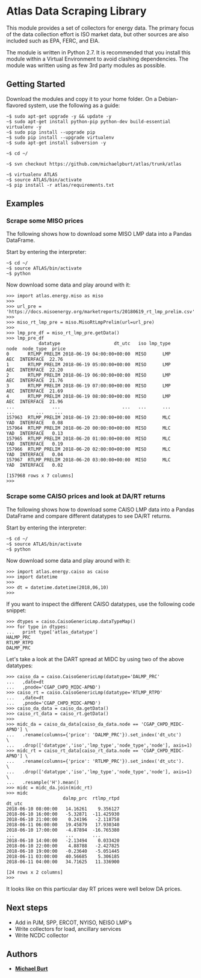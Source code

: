 # Atlas Data Scraping Library

This module provides a set of collectors for energy data. The primary focus of 
the data collection effort is ISO market data, but other sources are also 
included such as EPA, FERC, and EIA.

The module is written in Python 2.7. It is recommended that you install this 
module within a Virtual Environment to avoid clashing dependencies. The module 
was written using as few 3rd party modules as possible.

## Getting Started

Download the modules and copy it to your home folder. On a Debian-flavored 
system, use the following as a guide:
```
~$ sudo apt-get upgrade -y && update -y
~$ sudo apt-get install python-pip python-dev build-essential virtualenv -y
~$ sudo pip install --upgrade pip
~$ sudo pip install --upgrade virtualenv
~$ sudo apt-get install subversion -y

~$ cd ~/

~$ svn checkout https://github.com/michaelpburt/atlas/trunk/atlas

~$ virtualenv ATLAS
~$ source ATLAS/bin/activate
~$ pip install -r atlas/requirements.txt
```

## Examples

### Scrape some MISO prices
The following shows how to download some MISO LMP data into a Pandas DataFrame.

Start by entering the interpreter:
```
~$ cd ~/
~$ source ATLAS/bin/activate
~$ python
```
Now download some data and play around with it:

```
>>> import atlas.energy.miso as miso
>>> 
>>> url_pre = 'https://docs.misoenergy.org/marketreports/20180619_rt_lmp_prelim.csv'
>>> 
>>> miso_rt_lmp_pre = miso.MisoRtLmpPrelim(url=url_pre)
>>> 
>>> lmp_pre_df = miso_rt_lmp_pre.getData()
>>> lmp_pre_df
            datatype                    dt_utc   iso lmp_type         node  node_type  price
0       RTLMP_PRELIM 2018-06-19 04:00:00+00:00  MISO      LMP          AEC  INTERFACE  22.76
1       RTLMP_PRELIM 2018-06-19 05:00:00+00:00  MISO      LMP          AEC  INTERFACE  22.20
2       RTLMP_PRELIM 2018-06-19 06:00:00+00:00  MISO      LMP          AEC  INTERFACE  21.76
3       RTLMP_PRELIM 2018-06-19 07:00:00+00:00  MISO      LMP          AEC  INTERFACE  21.69
4       RTLMP_PRELIM 2018-06-19 08:00:00+00:00  MISO      LMP          AEC  INTERFACE  21.96
...              ...                       ...   ...      ...          ...        ...    ...
157963  RTLMP_PRELIM 2018-06-19 23:00:00+00:00  MISO      MLC          YAD  INTERFACE   0.08
157964  RTLMP_PRELIM 2018-06-20 00:00:00+00:00  MISO      MLC          YAD  INTERFACE   0.13
157965  RTLMP_PRELIM 2018-06-20 01:00:00+00:00  MISO      MLC          YAD  INTERFACE   0.19
157966  RTLMP_PRELIM 2018-06-20 02:00:00+00:00  MISO      MLC          YAD  INTERFACE   0.04
157967  RTLMP_PRELIM 2018-06-20 03:00:00+00:00  MISO      MLC          YAD  INTERFACE   0.02

[157968 rows x 7 columns]
>>> 
```

### Scrape some CAISO prices and look at DA/RT returns
The following shows how to download some CAISO LMP data into a Pandas DataFrame
and compare different datatypes to see DA/RT returns.

Start by entering the interpreter:
```
~$ cd ~/
~$ source ATLAS/bin/activate
~$ python
```
Now download some data and play around with it:

```
>>> import atlas.energy.caiso as caiso
>>> import datetime
>>> 
>>> dt = datetime.datetime(2018,06,10)
>>> 
```
If you want to inspect the different CAISO datatypes, use the following code
snippet:
```
>>> dtypes = caiso.CaisoGenericLmp.dataTypeMap()
>>> for type in dtypes:
...   print type['atlas_datatype']
HALMP_PRC
RTLMP_RTPD
DALMP_PRC
```
Let's take a look at the DART spread at MIDC by using two of the above datatypes:
```
>>> caiso_da = caiso.CaisoGenericLmp(datatype='DALMP_PRC'
...   ,date=dt
...   ,pnode='CGAP_CHPD_MIDC-APND')
>>> caiso_rt = caiso.CaisoGenericLmp(datatype='RTLMP_RTPD'
...   ,date=dt
...   ,pnode='CGAP_CHPD_MIDC-APND')
>>> caiso_da_data = caiso_da.getData()
>>> caiso_rt_data = caiso_rt.getData()
>>>
>>> midc_da = caiso_da_data[caiso_da_data.node == 'CGAP_CHPD_MIDC-APND'] \
...   .rename(columns={'price': 'DALMP_PRC'}).set_index('dt_utc')        \
...   .drop(['datatype','iso','lmp_type','node_type','node'], axis=1)
>>> midc_rt = caiso_rt_data[caiso_rt_data.node == 'CGAP_CHPD_MIDC-APND'] \
...   .rename(columns={'price': 'RTLMP_PRC'}).set_index('dt_utc').       \
...   .drop(['datatype','iso','lmp_type','node_type','node'], axis=1)    \
...   .resample('H').mean()
>>> midc = midc_da.join(midc_rt)
>>> midc
                     dalmp_prc  rtlmp_rtpd
dt_utc                                    
2018-06-10 08:00:00   14.16261    9.356127
2018-06-10 16:00:00   -5.32871  -11.425930
2018-06-10 21:00:00    0.24196   -2.118758
2018-06-11 06:00:00   19.45879   17.930340
2018-06-10 17:00:00   -4.87894  -16.765380
...                   ...       ...
2018-06-10 14:00:00   -2.13494    0.033420
2018-06-10 22:00:00    4.88788   -2.427825
2018-06-10 19:00:00   -0.23640   -5.051445
2018-06-11 03:00:00   40.56685    5.306185
2018-06-11 04:00:00   34.71625   11.336900

[24 rows x 2 columns]
>>> 
```
It looks like on this particular day RT prices were well below DA prices.

## Next steps

* Add in PJM, SPP, ERCOT, NYISO, NEISO LMP's
* Write collectors for load, ancillary services
* Write NCDC collector

## Authors

* **[Michael Burt](http://mpburt.com/resume/)**

